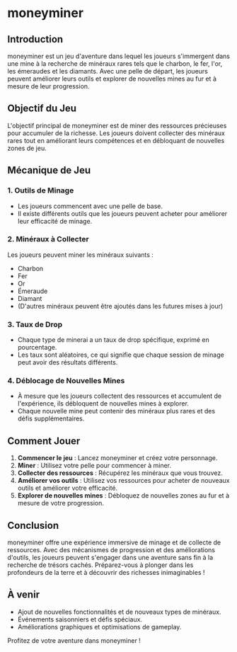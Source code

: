 # moneyminer

## Introduction

moneyminer est un jeu d'aventure dans lequel les joueurs s'immergent dans une mine à la recherche de minéraux rares tels que le charbon, le fer, l'or, les émeraudes et les diamants. Avec une pelle de départ, les joueurs peuvent améliorer leurs outils et explorer de nouvelles mines au fur et à mesure de leur progression.

## Objectif du Jeu

L'objectif principal de moneyminer est de miner des ressources précieuses pour accumuler de la richesse. Les joueurs doivent collecter des minéraux rares tout en améliorant leurs compétences et en débloquant de nouvelles zones de jeu.

## Mécanique de Jeu

### 1. Outils de Minage
- Les joueurs commencent avec une pelle de base.
- Il existe différents outils que les joueurs peuvent acheter pour améliorer leur efficacité de minage.

### 2. Minéraux à Collecter
Les joueurs peuvent miner les minéraux suivants :
- Charbon
- Fer
- Or
- Émeraude
- Diamant
- (D'autres minéraux peuvent être ajoutés dans les futures mises à jour)

### 3. Taux de Drop
- Chaque type de minerai a un taux de drop spécifique, exprimé en pourcentage.
- Les taux sont aléatoires, ce qui signifie que chaque session de minage peut avoir des résultats différents.

### 4. Déblocage de Nouvelles Mines
- À mesure que les joueurs collectent des ressources et accumulent de l'expérience, ils débloquent de nouvelles mines à explorer.
- Chaque nouvelle mine peut contenir des minéraux plus rares et des défis supplémentaires.

## Comment Jouer

1. **Commencer le jeu** : Lancez moneyminer et créez votre personnage.
2. **Miner** : Utilisez votre pelle pour commencer à miner.
3. **Collecter des ressources** : Récupérez les minéraux que vous trouvez.
4. **Améliorer vos outils** : Utilisez vos ressources pour acheter de nouveaux outils et améliorer votre efficacité.
5. **Explorer de nouvelles mines** : Débloquez de nouvelles zones au fur et à mesure de votre progression.

## Conclusion

moneyminer offre une expérience immersive de minage et de collecte de ressources. Avec des mécanismes de progression et des améliorations d'outils, les joueurs peuvent s'engager dans une aventure sans fin à la recherche de trésors cachés. Préparez-vous à plonger dans les profondeurs de la terre et à découvrir des richesses inimaginables !

## À venir

- Ajout de nouvelles fonctionnalités et de nouveaux types de minéraux.
- Événements saisonniers et défis spéciaux.
- Améliorations graphiques et optimisations de gameplay.

Profitez de votre aventure dans moneyminer !